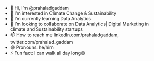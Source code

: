 - 👋 Hi, I’m @prahaladgaddam
- 👀 I’m interested in Climate Change & Sustainability 
- 🌱 I’m currently learning Data Analytics
- 💞️ I’m looking to collaborate on Data Analytics| Digital Marketing in climate and Sustainability startups
- 📫 How to reach me linkedIn.com/prahaladgaddam, twitter.com/prahalad_gaddam
- 😄 Pronouns: he/him
- ⚡ Fun fact: I can walk all day long😄

<!---
prahaladgaddam/prahaladgaddam is a ✨ special ✨ repository because its `README.md` (this file) appears on your GitHub profile.
You can click the Preview link to take a look at your changes.
--->

